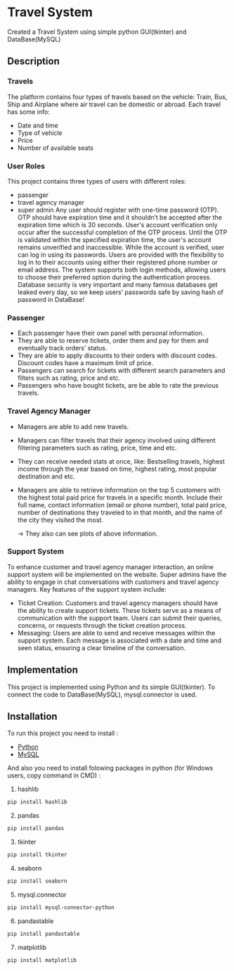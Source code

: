 
# Travel System

Created a Travel System using simple python GUI(tkinter) and DataBase(MySQL)

## Description

### Travels
The platform contains four types of travels based on the vehicle:
Train, Bus, Ship and Airplane where air travel can be domestic or abroad.
Each travel has some info:
- Date and time
- Type of vehicle
- Price
- Number of available seats

### User Roles

This project contains three types of users with different roles: 
- passenger
- travel agency manager 
- super admin
Any user should register with one-time password (OTP). 
OTP should have expiration time and it shouldn’t be accepted after the
expiration time which is 30 seconds. User's account verification only occur after the
successful completion of the OTP process. Until the OTP is validated within
the specified expiration time, the user's account remains unverified
and inaccessible. While the account is verified, user can log in using its
passwords.
Users are provided with the flexibility to log in to their accounts using
either their registered phone number or email address. The system
supports both login methods, allowing users to choose their preferred option
during the authentication process.
Database security is very important and many famous databases
get leaked every day, so we keep users’ passwords
safe by saving hash of password in DataBase!

### Passenger

- Each passenger have their own panel with personal information.
- They are able to reserve tickets, order them and pay for them and eventually track orders’ status.
- They are able to apply discounts to their orders with discount codes. Discount codes have a maximum limit of price.
- Passengers can search for tickets with different search parameters and filters such as rating, price and etc.
- Passengers who have bought tickets, are be able to rate the previous travels.

### Travel Agency Manager

- Managers are able to add new travels.
- Managers can filter travels that their agency involved using different filtering parameters such as rating, price, time and etc.
- They can receive needed stats at once, like: Bestselling travels, highest income through the year based on time, highest rating, most popular destination and etc.
- Managers are able to retrieve information on the top 5 customers with the highest total paid price for travels in a specific month. Include their full name, contact information (email or phone number), total paid price, number of destinations they traveled to in that month, and the name of the city they visited the most.

    -> They also can see plots of above information.

### Support System

To enhance customer and travel agency manager interaction, an online support system will be implemented on the website. Super admins have the ability to engage in chat conversations with customers and travel agency managers.
Key features of the support system include:
- Ticket Creation: Customers and travel agency managers should have the ability to create support tickets. These tickets serve as a means of communication with the support team. Users can submit their queries, concerns, or requests through the ticket creation process.
- Messaging: Users are able to send and receive messages within the support system. Each message is associated with a date and time and seen status, ensuring a clear timeline of the conversation. 

## Implementation

This project is implemented using Python and its simple GUI(tkinter). To connect the code to DataBase(MySQL), mysql.connector is used.

## Installation

To run this project you need to install : 
- [Python](https://www.python.org/)
- [MySQL](https://www.mysql.com/)

And also you need to install folowing packages in python
(for Windows users, copy command in CMD) :
1. hashlib
```bash
pip install hashlib
```
2. pandas
```bash
pip install pandas
```
3. tkinter
```bash
pip install tkinter
```
4. seaborn
```bash
pip install seaborn
```
5. mysql.connector
```bash
pip install mysql-connector-python
```
6. pandastable
```bash
pip install pandastable
```
7. matplotlib
```bash
pip install matplotlib
```
